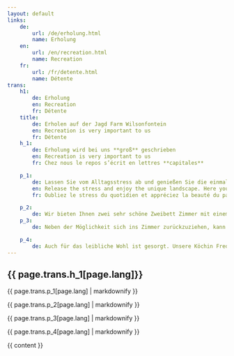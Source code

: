 ```yaml
---
layout: default
links:
    de:
        url: /de/erholung.html
        name: Erholung
    en:
        url: /en/recreation.html
        name: Recreation
    fr:
        url: /fr/detente.html
        name: Détente
trans:
    h1:
        de: Erholung
        en: Recreation
        fr: Détente
    title:
        de: Erholen auf der Jagd Farm Wilsonfontein
        en: Recreation is very important to us
        fr: Détente
    h_1:
        de: Erholung wird bei uns **groß** geschrieben
        en: Recreation is very important to us
        fr: Chez nous le repos s’écrit en lettres **capitales**

    p_1:
        de: Lassen Sie vom Alltagsstress ab und genießen Sie die einmalige Landschaft. Hier werden Sie keine störenden Anrufe bekommen, sondern können es sich bei einer Farmrundfahrt gemütlich machen. Nach der Jagd können Sie die Wanderung an dem Bay Weg machen oder sich in Ihrem luxuriösem Zimmer ausruhen.
        en: Release the stress and enjoy the unique landscape. Here you will not get annoying phone calls but can make yourself comfortable on a farm tour. After the hunt you can walk along the Bay Pad or relax in your luxurious room.
        fr: Oubliez le stress du quotidien et appréciez la beauté du paysage. Chez nous vous ne serez pas dérangés par des coups de fils incessants et pourrez apprécier en toute sérénité les promenades sur la propriété. Après la chasse vous pourrez faire une randonnée le long du sentier historique du „Bay trail“, ou tout simplement profiter du confort de votre chambre.

    p_2:
        de: Wir bieten Ihnen zwei sehr schöne Zweibett Zimmer mit einem eigenen Waffenschrank, einer eigenen Dusche und Toilette.
    p_3:
        de: Neben der Möglichkeit sich ins Zimmer zurückzuziehen, kann man auch auf der Terrasse lesen und den Sonnenuntergang bewundern. Es gibt auch einen schönen Grillplatz an dem man Abends zusammen sitzen, sich am Lagerfeuer unterhalten und die Sterne genießen kann.

    p_4:
        de: Auch für das leibliche Wohl ist gesorgt. Unsere Köchin Frederika zaubert jeden Tag etwas schmack- und nahrhaftes auf den Tisch. Sie versteht es sehr gut, das auf der Farm erlegte (Bio) Wild, abwechslungsreich und immer köstlich zuzubereiten.
---
```


{{ page.trans.h_1[page.lang]}}
------------------------------

{{ page.trans.p_1[page.lang] | markdownify }}

<!-- P[136,59] -->

{{ page.trans.p_2[page.lang] | markdownify }}

<!-- P[311,312] -->

{{ page.trans.p_3[page.lang] | markdownify }}

<!-- P[313,248] -->
<!-- P[87,307] -->
{{ page.trans.p_4[page.lang] | markdownify }}

{{ content }}